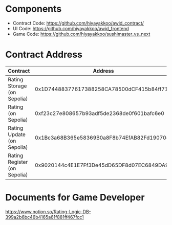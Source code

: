 # Components

- Contract Code: https://github.com/hiyayakkoo/awid_contract/
- UI Code: https://github.com/hiyayakkoo/awid_frontend
- Game Code: https://github.com/hiyayakkoo/sushimaster_vs_next

# Contract Address

|Contract | Address |
|---|---|
|Rating Storage (on Sepolia) | 0x1D74488377617388258CA78500dCF415b84ff715| 
|Rating (on Sepolia)  | 0xf23c27e808657b93adf5de2368de0f601bafc6e0| 
|Rating Update (on Sepolia)  | 0x1Bc3a68B365e58369B0a8F8b74EfAB82Fd19070d |
|Rating Register (on Sepolia)  | 0x9020144c4E1E7Ff3De45dD65DF8d07EC6849DA99 | 

# Documents for Game Developer
https://www.notion.so/Rating-Logic-DB-399a2b6bc46b4165a61f881ff467fcc1
